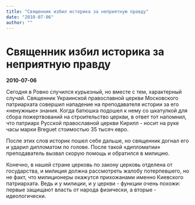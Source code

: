 ```yaml
---
title: "Священник избил историка за неприятную правду"
date: "2010-07-06"
author: ""
---
```


# Священник избил историка за неприятную правду

**2010-07-06** 

Сегодня в Ровно случился курьезный, но вместе с тем, характерный случай. Священник Украинской православной церкви Московского патриархата совершил нападение на преподавателя истории за его «ненужные» знания. Когда батюшка подошел к нему со шкатулкой для сбора пожертвований на строительство церкви, в ответ тот напомнил, что патриарх Русской православной церкви Кирилл - носит на руке часы марки Breguet стоимостью 35 тысяч евро.

После этих слов историк пошел себе дальше, но священник догнал его и ударил дипломатом по голове. После такой «дипломатии» преподаватель вызвал скорую помощь и обратился в милицию.

Конечно, в нашей стране церковь по закону церковь отделена от государства, и милиция должна рассмотреть жалобу потерпевшего, но не факт, что милиционеры окажутся прихожанами именно Киевского патриархата. Ведь и у милиции, и у церкви - функции очень похожи: первые защищают власть от народа физически, а вторые - идеологически.